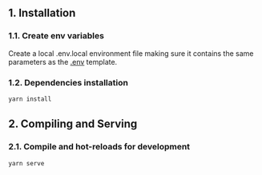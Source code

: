 
## 1. Installation

### 1.1. Create env variables
Create a local .env.local environment file making sure it contains the same parameters as the [.env](.env) template.

### 1.2. Dependencies installation
```bash
yarn install
```

## 2. Compiling and Serving

### 2.1. Compile and hot-reloads for development

```bash
yarn serve
```

